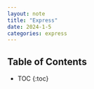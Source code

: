 ```yaml
---
layout: note
title: "Express"
date: 2024-1-5
categories: express
---
```


## Table of Contents

- TOC
{:toc}
